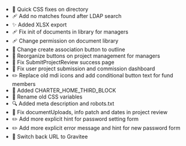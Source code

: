 - 💄 Quick CSS fixes on directory
- 🩹 Add no matches found after LDAP search
- ✨ Added XLSX export
- 🩹 Fix init of documents in library for managers
- 🩹 Change permission on document library
- 💄 Change create association button to outline
- 🎨 Reorganize buttons on project management for managers
- 🐛 Fix SubmitProjectReview success page
- 🐛 Fix user project submission and commission dashboard
- ✏️ Replace old mdi icons and add conditional button text for fund members
- 💬 Added CHARTER_HOME_THIRD_BLOCK
- 💄 Rename old CSS variables
- 🔍️ Added meta description and robots.txt
- 🐛 Fix documentUploads, info patch and dates in project review
- ✏️ Add more explicit hint for password setting form
- ✏️ Add more explicit error message and hint for new password form
- 🔧 Switch back URL to Gravitee
